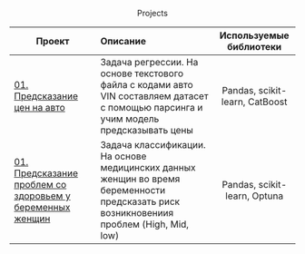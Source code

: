 <p align="center"> Projects </p align="center">

| **Проект** | **Описание** | **Используемые библиотеки** |
| -------------------- | :--------------------- |:---------------------------:|
| [01. Предсказание цен на авто](https://github.com/FedorFlowers/Projects/blob/main/Parcing_cars_model.ipynb)|Задача регрессии. На основе текстового файла с кодами авто VIN составляем датасет с помощью парсинга и учим модель предсказывать цены |Pandas, scikit-learn, CatBoost|
| [01. Предсказание проблем со здоровьем у беременных женщин](https://github.com/FedorFlowers/Projects/blob/main/Health_predictions.ipynb)|Задача классификации. На основе медицинских данных женщин во время беременности предсказать риск возникновениия проблем (High, Mid, low) |Pandas, scikit-learn, Optuna|
